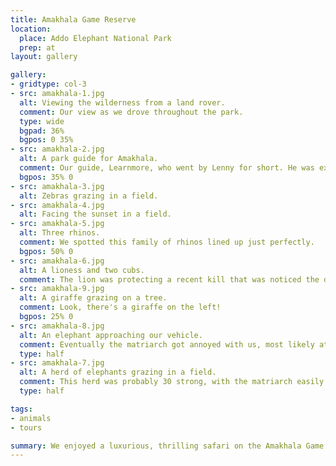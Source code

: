 ```yaml
---
title: Amakhala Game Reserve
location:
  place: Addo Elephant National Park
  prep: at
layout: gallery

gallery:
- gridtype: col-3
- src: amakhala-1.jpg
  alt: Viewing the wilderness from a land rover.
  comment: Our view as we drove throughout the park.
  type: wide
  bgpad: 36%
  bgpos: 0 35%
- src: amakhala-2.jpg
  alt: A park guide for Amakhala.
  comment: Our guide, Learnmore, who went by Lenny for short. He was extremely knowledgable and bold, getting us as close to the animals as possible while keeping us safe.
  bgpos: 35% 0
- src: amakhala-3.jpg
  alt: Zebras grazing in a field.
- src: amakhala-4.jpg
  alt: Facing the sunset in a field.
- src: amakhala-5.jpg
  alt: Three rhinos.
  comment: We spotted this family of rhinos lined up just perfectly.
  bgpos: 50% 0
- src: amakhala-6.jpg
  alt: A lioness and two cubs.
  comment: The lion was protecting a recent kill that was noticed the day before in the morning, but the lioness was fairly comfortable with us observing her two cubs. Eventually she shooed them off into the bushes but we got to watch them for at least 15 minutes.
- src: amakhala-9.jpg
  alt: A giraffe grazing on a tree.
  comment: Look, there's a giraffe on the left!
  bgpos: 25% 0
- src: amakhala-8.jpg
  alt: An elephant approaching our vehicle.
  comment: Eventually the matriarch got annoyed with us, most likely attempting to defend the newborn that was with them. We watched the elephants for about 20 minutes because they were occupying the only path back to our lodge, and we had to let all of them cross the road first.
  type: half
- src: amakhala-7.jpg
  alt: A herd of elephants grazing in a field.
  comment: This herd was probably 30 strong, with the matriarch easily identifiable due to a transponder placed on her head.
  type: half

tags:
- animals
- tours

summary: We enjoyed a luxurious, thrilling safari on the Amakhala Game Reserve. We saw four of the Big 5 in their natural habitats, living freely under the protection of the game park we visited.
---
```

